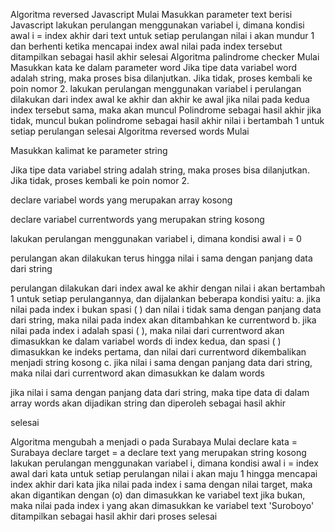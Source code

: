 Algoritma reversed Javascript
Mulai
Masukkan parameter text berisi Javascript
lakukan perulangan menggunakan variabel i, dimana kondisi awal i = index akhir dari text
untuk setiap perulangan nilai i akan mundur 1 dan berhenti ketika mencapai index awal
nilai pada index tersebut ditampilkan sebagai hasil akhir
selesai
Algoritma palindrome checker
Mulai
Masukkan kata ke dalam parameter word
Jika tipe data variabel word adalah string, maka proses bisa dilanjutkan. Jika tidak, proses kembali ke poin nomor 2.
lakukan perulangan menggunakan variabel i
perulangan dilakukan dari index awal ke akhir dan akhir ke awal
jika nilai pada kedua index tersebut sama, maka akan muncul Polindrome sebagai hasil akhir
jika tidak, muncul bukan polindrome sebagai hasil akhir
nilai i bertambah 1 untuk setiap perulangan
selesai
Algoritma reversed words
Mulai

Masukkan kalimat ke parameter string

Jika tipe data variabel string adalah string, maka proses bisa dilanjutkan. Jika tidak, proses kembali ke poin nomor 2.

declare variabel words yang merupakan array kosong

declare variabel currentwords yang merupakan string kosong

lakukan perulangan menggunakan variabel i, dimana kondisi awal i = 0

perulangan akan dilakukan terus hingga nilai i sama dengan panjang data dari string

perulangan dilakukan dari index awal ke akhir dengan nilai i akan bertambah 1 untuk setiap perulangannya, dan dijalankan beberapa kondisi yaitu: a. jika nilai pada index i bukan spasi ( ) dan nilai i tidak sama dengan panjang data dari string, maka nilai pada index akan ditambahkan ke currentword b. jika nilai pada index i adalah spasi ( ), maka nilai dari currentword akan dimasukkan ke dalam variabel words di index kedua, dan spasi ( ) dimasukkan ke indeks pertama, dan nilai dari currentword dikembalikan menjadi string kosong c. jika nilai i sama dengan panjang data dari string, maka nilai dari currentword akan dimasukkan ke dalam words

jika nilai i sama dengan panjang data dari string, maka tipe data di dalam array words akan dijadikan string dan diperoleh sebagai hasil akhir

selesai

Algoritma mengubah a menjadi o pada Surabaya
Mulai
declare kata = Surabaya
declare target = a
declare text yang merupakan string kosong
lakukan perulangan menggunakan variabel i, dimana kondisi awal i = index awal dari kata
untuk setiap perulangan nilai i akan maju 1 hingga mencapai index akhir dari kata
jika nilai pada index i sama dengan nilai target, maka akan digantikan dengan (o) dan dimasukkan ke variabel text
jika bukan, maka nilai pada index i yang akan dimasukkan ke variabel text
'Suroboyo' ditampilkan sebagai hasil akhir dari proses
selesai

